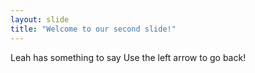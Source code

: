 ```yaml
---
layout: slide
title: "Welcome to our second slide!"
---
```

Leah has something to say
Use the left arrow to go back!
